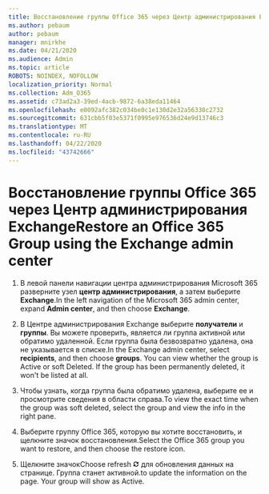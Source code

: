 ```yaml
---
title: Восстановление группы Office 365 через Центр администрирования Exchange
ms.author: pebaum
author: pebaum
manager: mnirkhe
ms.date: 04/21/2020
ms.audience: Admin
ms.topic: article
ROBOTS: NOINDEX, NOFOLLOW
localization_priority: Normal
ms.collection: Adm_O365
ms.assetid: c73ad2a3-39ed-4acb-9872-6a38eda11464
ms.openlocfilehash: e0092afc382c034be0c1e130d2e32a56330c2732
ms.sourcegitcommit: 631cbb5f03e5371f0995e976536d24e9d13746c3
ms.translationtype: MT
ms.contentlocale: ru-RU
ms.lasthandoff: 04/22/2020
ms.locfileid: "43742666"
---
```

# <a name="restore-an-office-365-group-using-the-exchange-admin-center"></a><span data-ttu-id="1cb41-102">Восстановление группы Office 365 через Центр администрирования Exchange</span><span class="sxs-lookup"><span data-stu-id="1cb41-102">Restore an Office 365 Group using the Exchange admin center</span></span>

1. <span data-ttu-id="1cb41-103">В левой панели навигации центра администрирования Microsoft 365 разверните узел **центр администрирования**, а затем выберите **Exchange**.</span><span class="sxs-lookup"><span data-stu-id="1cb41-103">In the left navigation of the Microsoft 365 admin center, expand **Admin center**, and then choose **Exchange**.</span></span>
    
2. <span data-ttu-id="1cb41-p101">В Центре администрирования Exchange выберите **получатели** и **группы**. Вы можете проверить, является ли группа активной или обратимо удаленной. Если группа была безвозвратно удалена, она не указывается в списке.</span><span class="sxs-lookup"><span data-stu-id="1cb41-p101">In the Exchange admin center, select **recipients**, and then choose **groups**. You can view whether the group is Active or soft Deleted. If the group has been permanently deleted, it won't be listed at all.</span></span>
    
3. <span data-ttu-id="1cb41-107">Чтобы узнать, когда группа была обратимо удалена, выберите ее и просмотрите сведения в области справа.</span><span class="sxs-lookup"><span data-stu-id="1cb41-107">To view the exact time when the group was soft deleted, select the group and view the info in the right pane.</span></span>
    
4. <span data-ttu-id="1cb41-108">Выберите группу Office 365, которую вы хотите восстановить, и щелкните значок восстановления.</span><span class="sxs-lookup"><span data-stu-id="1cb41-108">Select the Office 365 group you want to restore, and then choose the restore icon.</span></span>
    
5. <span data-ttu-id="1cb41-109">Щелкните значок</span><span class="sxs-lookup"><span data-stu-id="1cb41-109">Choose refresh</span></span> ![Значок "Обновить"](media/6464df90-2a91-4c1f-92a6-9a38c7696ac3.gif) <span data-ttu-id="1cb41-p102">для обновления данных на странице. Группа станет активной.</span><span class="sxs-lookup"><span data-stu-id="1cb41-p102">to update the information on the page. Your group will show as Active.</span></span> 
    

